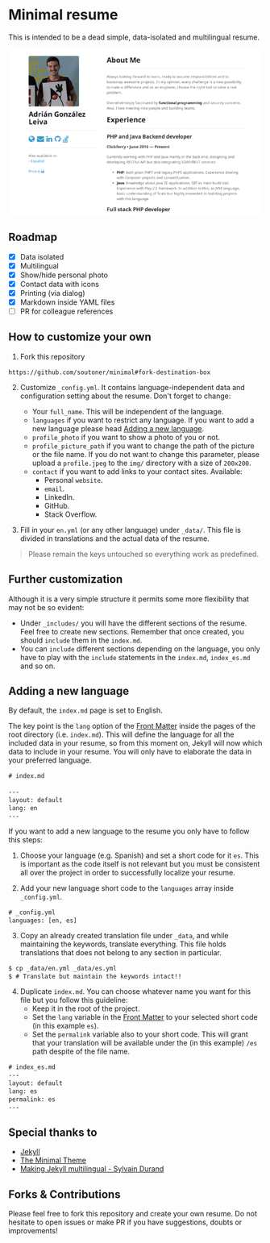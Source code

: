 Minimal resume
===

This is intended to be a dead simple, data-isolated and multilingual resume.

![Thumbnail of minimal resume](thumbnail.png)

## Roadmap

- [X] Data isolated
- [X] Multilingual
- [X] Show/hide personal photo
- [X] Contact data with icons
- [X] Printing (via dialog)
- [X] Markdown inside YAML files
- [ ] PR for colleague references

## How to customize your own

1. Fork this repository

```
https://github.com/soutoner/minimal#fork-destination-box
```

2. Customize `_config.yml`. It contains language-independent data and 
configuration setting about the resume. Don't forget to change:
    * Your `full_name`. This will be independent of the language.
    * `languages` if you want to restrict any language. If you want to add
    a new language please head [Adding a new language](#new-language).
    * `profile_photo` if you want to show a photo of you or not.
    * `profile_picture_path` if you want to change the path of the picture 
    or the file name. If you do not want to change this parameter,
    please upload a `profile.jpeg` to the `img/` directory with a size of `200x200`.
    * `contact` if you want to add links to your contact sites. Available:
        * Personal `website`.
        * `email`.
        * LinkedIn.
        * GitHub.
        * Stack Overflow.

3. Fill in your `en.yml` (or any other language) under `_data/`. This file
is divided in translations and the actual data of the resume. 

> Please remain the keys untouched so everything work as predefined.

## Further customization

Although it is a very simple structure it permits some more flexibility
that may not be so evident:

* Under `_includes/` you will have the different sections of the resume.
Feel free to create new sections. Remember that once created, you should
`include` them in the `index.md`.
* You can `include` different sections depending on the language, you
only have to play with the `include` statements in the `index.md`, 
`index_es.md` and so on.

## [](#new-language)Adding a new language

By default, the `index.md` page is set to English. 

The key point is the `lang` option of the [Front Matter](https://jekyllrb.com/docs/frontmatter/)
inside the pages of the root directory (i.e. `index.md`). This will define
the language for all the included data in your resume, so from this moment on,
Jekyll will now which data to include in your resume. You will only have
to elaborate the data in your preferred language.
 
```
# index.md

---
layout: default
lang: en
---
```

If you want to add a new language to the resume you only have to follow
this steps:

1. Choose your language (e.g. Spanish) and set a short code for it `es`.
 This is important as the code itself is not relevant but you must be consistent
 all over the project in order to successfully localize your resume.

2. Add your new language short code to the `languages` array inside `_config.yml`.

```
# _config.yml  
languages: [en, es]
```

3. Copy an already created translation file under `_data`, and while maintaining
the keywords, translate everything. This file holds translations that does
not belong to any section in particular.

```
$ cp _data/en.yml _data/es.yml
$ # Translate but maintain the keywords intact!!
```

4. Duplicate `index.md`. You can choose whatever name you want for this file
but you follow this guideline:
    * Keep it in the root of the project.
    * Set the `lang` variable in the [Front Matter](https://jekyllrb.com/docs/frontmatter/)
    to your selected short code (in this example `es`).
    * Set the `permalink` variable also to your short code. This will grant
    that your translation will be available under the (in this example) 
    `/es` path despite of the file name.
    
```
# index_es.md
---
layout: default
lang: es
permalink: es
---
```

## Special thanks to

* [Jekyll](https://jekyllrb.com/)
* [The Minimal Theme](https://github.com/pages-themes/minimal)
* [Making Jekyll multilingual - Sylvain Durand](https://www.sylvaindurand.org/making-jekyll-multilingual/)

## Forks & Contributions

Please feel free to fork this repository and create your own resume. Do not hesitate to open issues
or make PR if you have suggestions, doubts or improvements!

